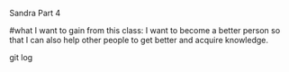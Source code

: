 Sandra Part 4

#what I want to gain from this class: I want to become a better person so that I can also help other people to get better and acquire knowledge.



git log